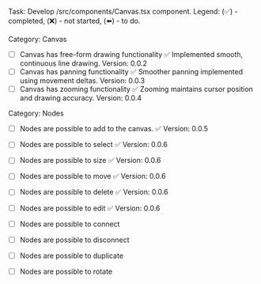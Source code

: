 Task: Develop /src/components/Canvas.tsx component.
Legend:  (✅) - completed, (❌) - not started, (⬅️) - to do.


Category: Canvas
- [ ] Canvas has free-form drawing functionality ✅ Implemented smooth, continuous line drawing. Version: 0.0.2
- [ ] Canvas has panning functionality ✅ Smoother panning implemented using movement deltas.  Version: 0.0.3
- [ ] Canvas has zooming functionality ✅ Zooming maintains cursor position and drawing accuracy.  Version: 0.0.4

Category: Nodes
- [ ] Nodes are possible to add to the canvas. ✅ Version: 0.0.5
- [ ] Nodes are possible to select ✅ Version: 0.0.6
- [ ] Nodes are possible to size ✅ Version: 0.0.6
- [ ] Nodes are possible to move ✅ Version: 0.0.6
- [ ] Nodes are possible to delete ✅ Version: 0.0.6
- [ ] Nodes are possible to edit ✅ Version: 0.0.6
- [ ] Nodes are possible to connect
- [ ] Nodes are possible to disconnect 
- [ ] Nodes are possible to duplicate
- [ ] Nodes are possible to rotate 


